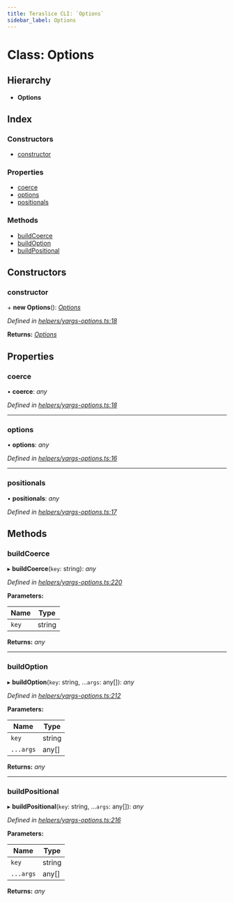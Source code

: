 ```yaml
---
title: Teraslice CLI: `Options`
sidebar_label: Options
---
```


# Class: Options

## Hierarchy

* **Options**

## Index

### Constructors

* [constructor](options.md#constructor)

### Properties

* [coerce](options.md#coerce)
* [options](options.md#options)
* [positionals](options.md#positionals)

### Methods

* [buildCoerce](options.md#buildcoerce)
* [buildOption](options.md#buildoption)
* [buildPositional](options.md#buildpositional)

## Constructors

###  constructor

\+ **new Options**(): *[Options](options.md)*

*Defined in [helpers/yargs-options.ts:18](https://github.com/terascope/teraslice/blob/d8feecc03/packages/teraslice-cli/src/helpers/yargs-options.ts#L18)*

**Returns:** *[Options](options.md)*

## Properties

###  coerce

• **coerce**: *any*

*Defined in [helpers/yargs-options.ts:18](https://github.com/terascope/teraslice/blob/d8feecc03/packages/teraslice-cli/src/helpers/yargs-options.ts#L18)*

___

###  options

• **options**: *any*

*Defined in [helpers/yargs-options.ts:16](https://github.com/terascope/teraslice/blob/d8feecc03/packages/teraslice-cli/src/helpers/yargs-options.ts#L16)*

___

###  positionals

• **positionals**: *any*

*Defined in [helpers/yargs-options.ts:17](https://github.com/terascope/teraslice/blob/d8feecc03/packages/teraslice-cli/src/helpers/yargs-options.ts#L17)*

## Methods

###  buildCoerce

▸ **buildCoerce**(`key`: string): *any*

*Defined in [helpers/yargs-options.ts:220](https://github.com/terascope/teraslice/blob/d8feecc03/packages/teraslice-cli/src/helpers/yargs-options.ts#L220)*

**Parameters:**

Name | Type |
------ | ------ |
`key` | string |

**Returns:** *any*

___

###  buildOption

▸ **buildOption**(`key`: string, ...`args`: any[]): *any*

*Defined in [helpers/yargs-options.ts:212](https://github.com/terascope/teraslice/blob/d8feecc03/packages/teraslice-cli/src/helpers/yargs-options.ts#L212)*

**Parameters:**

Name | Type |
------ | ------ |
`key` | string |
`...args` | any[] |

**Returns:** *any*

___

###  buildPositional

▸ **buildPositional**(`key`: string, ...`args`: any[]): *any*

*Defined in [helpers/yargs-options.ts:216](https://github.com/terascope/teraslice/blob/d8feecc03/packages/teraslice-cli/src/helpers/yargs-options.ts#L216)*

**Parameters:**

Name | Type |
------ | ------ |
`key` | string |
`...args` | any[] |

**Returns:** *any*
